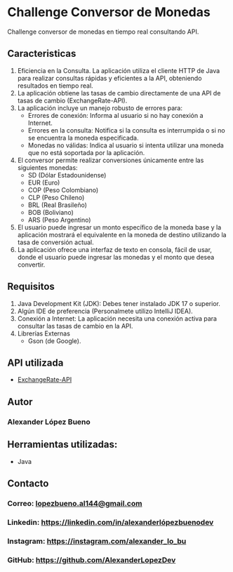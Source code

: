 # Challenge Conversor de Monedas
Challenge conversor de monedas en tiempo real consultando API.

## Caracteristicas
1. Eficiencia en la Consulta. La aplicación utiliza el cliente HTTP de Java para realizar consultas rápidas y eficientes a la API, obteniendo resultados en tiempo real.
2. La aplicación obtiene las tasas de cambio directamente de una API de tasas de cambio (ExchangeRate-API).
3. La aplicación incluye un manejo robusto de errores para:
   * Errores de conexión: Informa al usuario si no hay conexión a Internet.
   * Errores en la consulta: Notifica si la consulta es interrumpida o si no se encuentra la moneda especificada.
   * Monedas no válidas: Indica al usuario si intenta utilizar una moneda que no está soportada por la aplicación.
4. El conversor permite realizar conversiones únicamente entre las siguientes monedas:
   * SD (Dólar Estadounidense)
   * EUR (Euro)
   * COP (Peso Colombiano)
   * CLP (Peso Chileno)
   * BRL (Real Brasileño)
   * BOB (Boliviano)
   * ARS (Peso Argentino)
5. El usuario puede ingresar un monto específico de la moneda base y la aplicación mostrará el equivalente en la moneda de destino utilizando la tasa de conversión actual.
6. La aplicación ofrece una interfaz de texto en consola, fácil de usar, donde el usuario puede ingresar las monedas y el monto que desea convertir.

## Requisitos
1. Java Development Kit (JDK): Debes tener instalado JDK 17 o superior.
2. Algún IDE de preferencia (Personalmete utilizo IntelliJ IDEA).
3. Conexión a Internet: La aplicación necesita una conexión activa para consultar las tasas de cambio en la API.
4. Librerías Externas
   * Gson (de Google).

## API utilizada
* [ExchangeRate-API](https://v6.exchangerate-api.com/)

## Autor
### Alexander López Bueno

## Herramientas utilizadas:

* Java

## Contacto

### Correo: lopezbueno.al144@gmail.com
### Linkedin: https://linkedin.com/in/alexanderlópezbuenodev
### Instagram: https://instagram.com/alexander_lo_bu
### GitHub: https://github.com/AlexanderLopezDev